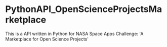 # PythonAPI_OpenScienceProjectsMarketplace
This is a API written in Python for NASA Space Apps Challenge: 'A Marketplace for Open Science Projects'

